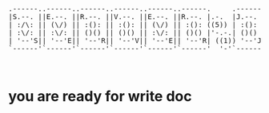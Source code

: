 <pre>
  

.------..------..------..------..------..------.     .------..------..------.
|S.--. ||E.--. ||R.--. ||V.--. ||E.--. ||R.--. |.-.  |J.--. ||D.--. ||R.--. |
| :/\: || (\/) || :(): || :(): || (\/) || :(): ((5)) | :(): || :/\: || :(): |
| :\/: || :\/: || ()() || ()() || :\/: || ()() |'-.-.| ()() || (__) || ()() |
| '--'S|| '--'E|| '--'R|| '--'V|| '--'E|| '--'R| ((1)) '--'J|| '--'D|| '--'R|
`------'`------'`------'`------'`------'`------'  '-'`------'`------'`------'


</pre>

# you are ready for write doc 
